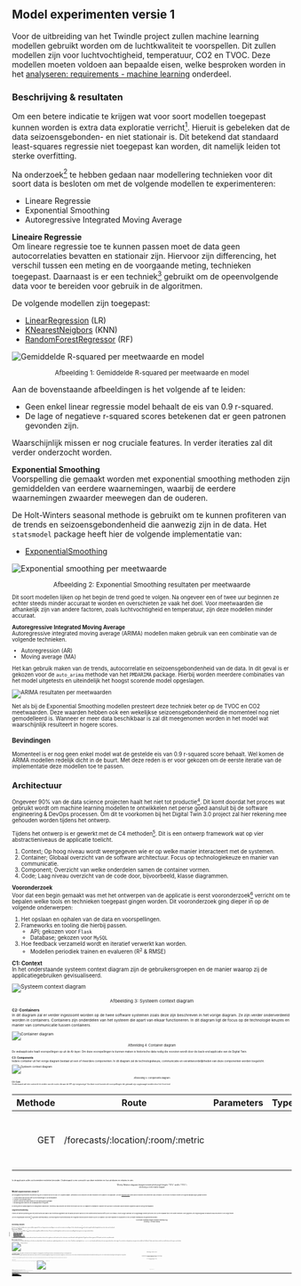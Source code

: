 ## Model experimenten versie 1

Voor de uitbreiding van het Twindle project zullen machine learning modellen gebruikt worden om de luchtkwaliteit te voorspellen. Dit zullen modellen zijn voor luchtvochtigheid, temperatuur, CO2 en TVOC. Deze modellen moeten voldoen aan bepaalde eisen, welke besproken worden in het [analyseren: requirements - machine learning](analyseren.md#machine-learning-requirements) onderdeel.

### Beschrijving & resultaten

Om een betere indicatie te krijgen wat voor soort modellen toegepast kunnen worden is extra data exploratie verricht[^1]. Hieruit is gebeleken dat de data seizoensgebonden- en niet stationair is. Dit betekend dat standaard least-squares regressie niet toegepast kan worden, dit namelijk leiden tot sterke overfitting.

Na onderzoek[^2] te hebben gedaan naar modellering technieken voor dit soort data is besloten om met de volgende modellen te experimenteren:

- Lineare Regressie
- Exponential Smoothing
- Autoregressive Integrated Moving Average

**Lineaire Regressie** <br>
Om lineare regressie toe te kunnen passen moet de data geen autocorrelaties bevatten en stationair zijn. Hiervoor zijn differencing, het verschil tussen een meting en de voorgaande meting, technieken toegepast. Daarnaast is er een techniek[^3] gebruikt om de opeenvolgende data voor te bereiden voor gebruik in de algoritmen.

De volgende modellen zijn toegepast:

- [LinearRegression](https://scikit-learn.org/stable/modules/generated/sklearn.linear_model.LinearRegression.html) (LR)
- [KNearestNeigbors](https://scikit-learn.org/stable/modules/generated/sklearn.neighbors.KNeighborsRegressor.html) (KNN)
- [RandomForestRegressor](https://scikit-learn.org/stable/modules/generated/sklearn.ensemble.RandomForestRegressor.html) (RF)

![Gemiddelde R-squared per meetwaarde en model](images/linear-regression-results.png)

<center><small>Afbeelding 1: Gemiddelde R-squared per meetwaarde en model</small></center>

Aan de bovenstaande afbeeldingen is het volgende af te leiden:

- Geen enkel linear regressie model behaalt de eis van 0.9 r-squared.
- De lage of negatieve r-squared scores betekenen dat er geen patronen gevonden zijn.

Waarschijnlijk missen er nog cruciale features. In verder iteraties zal dit verder onderzocht worden.

**Exponential Smoothing** <br>
Voorspelling die gemaakt worden met exponential smoothing methoden zijn gemiddelden van eerdere waarnemingen, waarbij de eerdere waarnemingen zwaarder meewegen dan de ouderen.

De Holt-Winters seasonal methode is gebruikt om te kunnen profiteren van de trends en seizoensgebondenheid die aanwezig zijn in de data. Het `statsmodel` package heeft hier de volgende implementatie van:

- [ExponentialSmoothing](https://www.statsmodels.org/dev/generated/statsmodels.tsa.holtwinters.ExponentialSmoothing.html)

![Exponential smoothing per meetwaarde](images/exponential-smooting.png)

<center><small>Afbeelding 2: Exponential Smoothing resultaten per meetwaarde<small></center>

Dit soort modellen lijken op het begin de trend goed te volgen. Na ongeveer een of twee uur beginnen ze echter steeds minder accuraat te worden en overschieten ze vaak het doel. Voor meetwaarden die afhankelijk zijn van andere factoren, zoals luchtvochtigheid en temperatuur, zijn deze modellen minder accuraat.

**Autoregressive Integrated Moving Average** <br>
Autoregressive integrated moving average (ARIMA) modellen maken gebruik van een combinatie van de volgende technieken.

- Autoregression (AR)
- Moving average (MA)

Het kan gebruik maken van de trends, autocorrelatie en seizoensgebondenheid van de data. In dit geval is er gekozen voor de `auto_arima` methode van het `PMDARIMA` package. Hierbij worden meerdere combinaties van het model uitgetests en uiteindelijk het hoogst scorende model opgeslagen.

![ARIMA resultaten per meetwaarden](images/arima.png)

Net als bij de Exponential Smoothing modellen presteert deze techniek beter op de TVOC en CO2 meetwaarden. Deze waarden hebben ook een wekelijkse seizoensgebondenheid die momenteel nog niet gemodelleerd is. Wanneer er meer data beschikbaar is zal dit meegenomen worden in het model wat waarschijnlijk resulteert in hogere scores.

### Bevindingen

Momenteel is er nog geen enkel model wat de gestelde eis van 0.9 r-squared score behaalt. Wel komen de ARIMA modellen redelijk dicht in de buurt. Met deze reden is er voor gekozen om de eerste iteratie van de implementatie deze modellen toe te passen.

## Architectuur

Ongeveer 90% van de data science projecten haalt het niet tot productie[^4]. Dit komt doordat het proces wat gebruikt wordt om machine learning modellen te ontwikkelen net perse goed aansluit bij de software engineering & DevOps processen. Om dit te voorkomen bij het Digital Twin 3.0 project zal hier rekening mee gehouden worden tijdens het ontwerp.

Tijdens het ontwerp is er gewerkt met de C4 methoden[^5]. Dit is een ontwerp framework wat op vier abstractieniveaus de applicatie toelicht.

1. Context; Op hoog niveau wordt weergegeven wie er op welke manier interacteert met de systemen.
2. Container; Globaal overzicht van de software architectuur. Focus op technologiekeuze en manier van communicatie.
3. Component; Overzicht van welke onderdelen samen de container vormen.
4. Code; Laag niveau overzicht van de code door, bijvoorbeeld, klasse diagrammen.

**Vooronderzoek** <br>
Voor dat een begin gemaakt was met het ontwerpen van de applicatie is eerst vooronderzoek[^6] verricht om te bepalen welke tools en technieken toegepast gingen worden. Dit vooronderzoek ging dieper in op de volgende onderwerpen:

1. Het opslaan en ophalen van de data en voorspellingen.
2. Frameworks en tooling die hierbij passen.
   - API; gekozen voor `Flask`
   - Database; gekozen voor `MySQL`
3. Hoe feedback verzameld wordt en iteratief verwerkt kan worden.
   - Modellen periodiek trainen en evalueren (R<sup>2</sup> & RMSE)

**C1: Context** <br>
In het onderstaande systeem context diagram zijn de gebruikersgroepen en de manier waarop zij de applicatiegebruiken gevisualiseerd.

![Systeem context diagram](images/ontwerp/c1_context.png)

<center><small>Afbeelding 3: Systeem context diagram<small></center>

**C2: Containers**<br>
In dit diagram zal er verder ingezoomt worden op de twee software systemen zoals deze zijn beschreven in het vorige diagram. Ze zijn verder onderverdeeld worden in containers. Containers zijn onderdelen van het systeem die apart van elkaar functioneren. In dit diagram ligt de focus op de technologie keuzes en manier van communicatie tussen containers.

![Container diagram](images/ontwerp/c2_container.png)

<center><small>Afbeelding 4: Container diagram<small></center>

De webapplicatie haalt voorspellingen op uit de AI-layer. Om deze voorspellingen te kunnen maken is historische data nodig die voorzien wordt door de back-end applicatie van de Digital Twin.

**C3: Components** <br>
Iedere container uit het vorige diagram bestaat uit een of meerdere componenten. In dit diagram zal de technologiekeuze, communicatie en verantwoordelijkheden van deze componenten worden toegelicht.

![Systeem context diagram](images/ontwerp/c3_components_ai_layer.png)

<center><small>Afbeelding 5: Components diagram<small></center>

**C4: Code** <br>
Onderstaand valt een overzicht te vinden van de routes die aan de API zijn toegevoegd. Via deze route kunnen de voorspellingen die gemaakt zijn opgevraagd worden door het front-end

| Methode | Route                              | Parameters | Type | Response                                           |
| ------: | ---------------------------------- | ---------- | ---- | -------------------------------------------------- |
|     GET | /forecasts/:location/:room/:metric |            |      | \[ \{ "timestamp": date, "value": float \} .... \] |

In de applicatie zullen zich meerdere entiteiten bevinden. Onderstaand is een overzicht van deze entiteiten en hun attributen en relaties te zien.

<center>
![Entity Relation diagram](images/ontwerp/erd.png){:height="70%" width="70%"}
</center>
<center><small>Afbeelding 6: Entity relation diagram<small></center>

## Model experimenten versie 2

De voorgaande experimenten resulteerde nog niet in modellen die de eis van 0.9 r-squared haalde. Uiteindelijk is toch besloten om deze modellen toe te passen in de applicatie. Uit deze [implementatie](realiseren.md#oplevering-2-integratie-arima-modellen) bleek dat de modellen niet presteerde zoals verwacht. Om het doel te behalen moeten de volgende aanpassingen gedaan worden:

1. Onderzoeken wat invloed heeft op de veranderingen in de meetwaarden.
2. Verder in de toekomst kijken
3. Betere controle voor welk tijdstip de voorspelling wordt gemaakt.
4. Bestandsgrootte limiteren om schaalbaarheid te vergroten

In overleg met de opdrachtgevers en belangrijkste stakeholder, Techtenna, was besloten om eerste een model voor de CO2 waarde te ontwikkelen. Wanneer dit succesvol is bevonden kan dit worden uitgebreid naar de overige meetwaarden.

### Gegevensverzameling

Tijdens de tweede oplevering van het project werd door Marco van Techtenna opgemerkt dat het aantal personen wat zich in een ruimte bevindt invloed heeft op de CO2 niveaus. Via de Google Calendar API is opgevraagd hoeveel personen zich op een bepaalde tijd in een ruimte bevinden. Deze gegevens zijn toegevoegd aan de dataset zoals beschreven in de vorige iteratie.

Uit een vergelijkbaar onderzoek[^7] is gebleken dat temperatuur, luchtvochtigheid en activiteitsniveau een mogelijke invloed kunnen hebben op de CO2 waarde. Door deze waarden te visualiseren in een correlatie heatmap kon dit gevalideerd worden.

<center>
![Correlatie heatmap](images/realisatie/heatmap.png)
</center>
<center><small>Afbeelding 7: Correlatie Heatmap<small></center>

### Beschrijving & resultaten

Om het tweede doel te behalen zijn er twee modellen uitgewerkt. Een voor lange termijn voorspellingen en een voor korte termijn voorspellingen. In het onderzoeksrapport[^8] wordt verder toegelicht welke data gebruikt was en hoe deze werd voorbereid.

**Korte termijn - Modellen** <br>
Tijdens het onderzoek van Kallio et al.[^7] worden meerdere mogelijke modellen beschreven. Deze zijn specifiek uitgekozen omdat ze accurate voorspellingen kunnen geven op auto gecorreleerde data.

- [Ridge Regression (RR)](https://scikit-learn.org/stable/modules/generated/sklearn.linear_model.Ridge.html)
- [Decision Tree (DT)](https://scikit-learn.org/stable/modules/generated/sklearn.tree.DecisionTreeRegressor.html)
- [Random Forest (RF)](https://scikit-learn.org/stable/modules/generated/sklearn.ensemble.RandomForestRegressor.html)
- [Multilayer Perceptron (MLP)](https://scikit-learn.org/stable/modules/generated/sklearn.neural_network.MLPRegressor.html)

Aangezien de CO2 waarden in een ruimte vaak niet drastisch veranderen in korte tijd is er gekozen om als baseline een ‘last-observation carried forward’ model te gebruiken. Dit geeft een de laatst gemeten CO2 waarde aan als de voorspelde waarde.

**Korte termijn - Features** <br>
Per model kan het verschillen welke features tot het beste resultaat leiden. Om dit te optimaliseren is gebruik gemaakt van de `SelectKBest` class. Deze klasse maakt gebruik van `f_regression` om te bepalen welke features het meest gecorreleerd zijn tot het target. Tussen de drie en dertig features zijn getest door middel van GridSearch. Onderstaand valt per model te zien welke features de hoogste score behalen.

![Feature selectie](images/realisatie/feature-selection.png)

<center><small>Afbeelding 8: Feature selectie<small></center>

Een belangrijke bevinding uit deze grafiek is dat de modellen niet alleen de voorgaande CO2 metingen gebruiken, wat overfitting zou veroorzaken, maar ook bijvoorbeeld verlichting- en luchtvochtigheidsniveaus.

**Korte termijn - Resultaten** <br>
Door de voorspelde waarde tegenover daadwerkelijke waarde te plotten kunnen patronen in de fouten van model worden opgespoord. Ideaal gezien vormen deze plotten een diagonale lijn, zoals bij het baseline, RR en MLP model. Dit betekend dat de voorspelde waarde dicht bij de daadwerkelijke waarde ligt. Bij de DTR en RF modellen worden de voorspellingen onnauwkeurig wanneer ze hoger worden.
<center>
![Daadwerkelijk vs. voorspelt](images/realisatie/actual-v-predicted.png)
</center>
<center><small>Afbeelding 9: Daadwerkelijk vs. voorspelt<small></center>

De r-squared (R2) score van een model geeft aan hoe goed de fit is van een model. Hoe dichter dit bij 1.0 is hoe beter. Het MLP en RR model presteren beter dan de baseline. Dit valt ook te zien in de foutmarges van de modellen. Het RR model presteert het beste op RMSE en MAE
<center>
![Model evaluatie](images/realisatie/model-eval.png)
</center>
<center><small>Afbeelding 10: Model evaluatie<small></center>

**Lange termijn - Resultaten** </br>

Ieder model, baseline inbegrepen, vertoont hetzelfde patroon. Er zitten meer lage waarden in de dataset dan hoge. Hierdoor zijn alle modellen gebiased richting lagere voorspellingen.
![Daadwerkelijk vs. voorspelt](images/realisatie/long-term-actual-v-predicted.png)

<center><small>Afbeelding 9: Daadwerkelijk vs. voorspelt<small></center>

### Bevindingen
Vanuit de vorige iteratie waren er een viertal uitdagingen die opgelost moesten worden. Onderstaand zijn deze, en de oplossingen, toegelicht.

_Onderzoeken wat invloed heeft op veranderingen in de meetwaarden en deze data toevoegen aan de modellen._

CO2 gehaltes worden vooral bepaald door het aantal personen in een ruimte. Door gebruik te maken van de google calendar API kan opgevraagd worden hoeveel personen zich op een bepaalde tijd in de ruimte bevonden.

_Verder in de toekomst kijken, 3 uur of meer._

In het onderzoek van Kallio et al. [^7] werd geconcludeerd dat voorspellingen voor de lange termijn vaak niet accuraat zijn. Hierdoor is er gekozen om een model te ontwikkelen wat op korte termijn accuraat is, deze zal ondersteunt worden door een visualisatie van gemiddelde voor een bepaalde dag en tijd.

_Betere controleren voor welk tijdstip de voorspelling gemaakt worden._

Door andere data voorbereidingstechnieken te gebruiken wordt er geen voorspelling gedaan voor een bepaald tijdstip. Hierdoor hoeft deze ook niet meer gecontroleerd te worden.

_Bestandsgrootte modellen verminderen om schaalbaarheid te vergroten._

De Ridge Regression modellen zijn minder dan 64 KB groot. Dit betekend dat het makkelijk schaalbaar is wanneer ze voor digital twins met veel ruimten moeten worden gebruikt

[^1]: [Model experimenten rapport - versie 1: Gegevensoverzicht](pdfs/model_experimenten_v1.pdf#page=3) _blz. 3 t/m 9_
[^2]: [Model experimenten rapport - versie 1: Bronnen](pdfs/model_experimenten_v1.pdf#page=21) _blz. 21_
[^3]: [Model experimenten rapport - versie 1: Gegevensvoorbereiding](pdfs/model_experimenten_v1.pdf#page=13) _blz. 12_
[^4]: [StackoverFlow Blog: How to put machine learning models into production](https://stackoverflow.blog/2020/10/12/how-to-put-machine-learning-models-into-production/)
[^5]: [c4model.com](https://c4model.com/)
[^6]: [Ontwerpdocument: Vooronderzoek](pdfs/ontwerp.pdf#page=4) _blz. 3 t/m 6_
[^7]: [Forecasting office indoor CO2 concentration using machine learning with a one-year dataset](https://doi.org/10.1016/j.buildenv.2020.107409)
[^8]: [Model experimenten rapport - versie 2: Model beschrijvingen](pdfs/model_experimenten_v2.pdf#page=6)_blz. 5 t/m 6_
